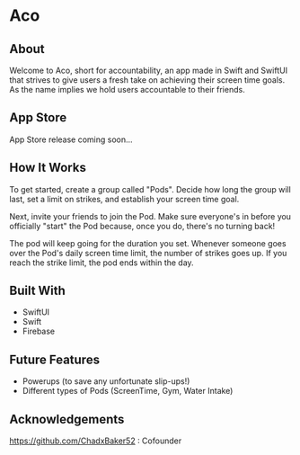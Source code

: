 # Aco

## About

Welcome to Aco, short for accountability, an app made in Swift and SwiftUI that strives to give users a fresh take on achieving their screen time goals. As the name implies we hold users
accountable to their friends.

## App Store

App Store release coming soon...

## How It Works

To get started, create a group called "Pods". Decide how long the group will last, set a limit on strikes, and establish your screen time goal.

Next, invite your friends to join the Pod. Make sure everyone's in before you officially "start" the Pod because, once you do, there's no turning back!

The pod will keep going for the duration you set. Whenever someone goes over the Pod's daily screen time limit, the number of strikes goes up. If you reach the strike limit, the pod ends within the day.


## Built With

- SwiftUI
- Swift
- Firebase

## Future Features
- Powerups (to save any unfortunate slip-ups!)
- Different types of Pods (ScreenTime, Gym, Water Intake)

## Acknowledgements

https://github.com/ChadxBaker52 : Cofounder
